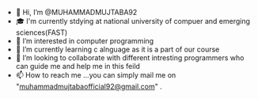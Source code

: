 - 👋 Hi, I’m @MUHAMMADMUJTABA92
- 🎓 I'm currently stdying at national university of compuer and emerging sciences(FAST)
- 👀 I’m interested in computer programming 
- 🌱 I’m currently learning c alnguage as it is a part of our course
- 💞️ I’m looking to collaborate with different intresting programmers who can guide me and help me in this feild
- 📫 How to reach me ...you can simply mail me on "muhammadmujtabaofficial92@gmail.com" .


<!---
MUHAMMADMUJTABA92/MUHAMMADMUJTABA92 is a ✨ special ✨ repository because its `README.md` (this file) appears on your GitHub profile.
You can click the Preview link to take a look at your changes.
--->
